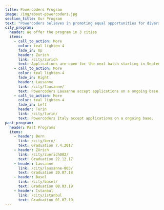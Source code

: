 ```yaml
---
title: Powercoders Program
image: /img/about-powercoders.jpg
section_title: Our Program
text: "Powercoders believes in promoting equal opportunities for diverse talents in the IT industry.\L We train women and men of diverse backgrounds to fulfil their potential in a digital future.\n\nWe offer a 3-month coding boot camp, followed by an internship. The ultimate goal of Powercoders is the permanent placement of trained refugees & migrants in IT-companies and IT-departments. \n\nThe program ist fully funded and free of charge for the selected participants.\n\n- - -\n\n## The program\n\n![](/img/powercoders_graphic_programme_mai2020_participants.png)\n\nIn order to be able to run the program, we are dependent on the support of the IT industry providing internships as well as on volunteers who either support the class teacher during school phase as IT Trainers or accompany participants during their internships as Job Coaches.\n\n- - -\n\n## Get involved as\n\n<a href=\"/participant/\" class=\"btn waves-effect waves-light pwc-red\">PARTICIPANT</a> \n<a href=\"/company/\" class=\"btn waves-effect waves-light pwc-red\">COMPANY</a> \n<a href=\"/volunteer/\" class=\"btn waves-effect waves-light pwc-red\">JOB COACH</a> \n<a href=\"/volunteer/\" class=\"btn waves-effect waves-light pwc-red\">IT TRAINER</a>"
city_program:
  header: We offer the program in 3 cities
  items:
    - call_to_action: More
      color: teal lighten-4
      fade_in: Up
      header: Zurich
      link: /city/zurich
      text: Applications are open for the next batch starting in September 2020.
    - call_to_action: More
      color: teal lighten-4
      fade_in: Right
      header: Lausanne
      link: /city/lausanne/
      text: Powercoders Lausanne accept applications on a ongoing base.
    - call_to_action: More
      color: teal lighten-4
      fade_in: Left
      header: Turin
      link: /city/turin/
      text: Powercoders Italy accept applications on a ongoing base.
past_program:
  header: Past Programs
  items:
    - header: Bern
      link: /city/bern/
      text: Graduation 7.4.2017
    - header: Zürich
      link: /city/zuerich002/
      text: Graduation 22.12.17
    - header: Lausanne
      link: /city/lausanne-003/
      text: Graduation 20.07.18
    - header: Basel
      link: /city/basel/
      text: Graduation 08.03.19
    - header: Istanbul
      link: /city/istanbul
      text: Graduation 01.07.19
---
```


